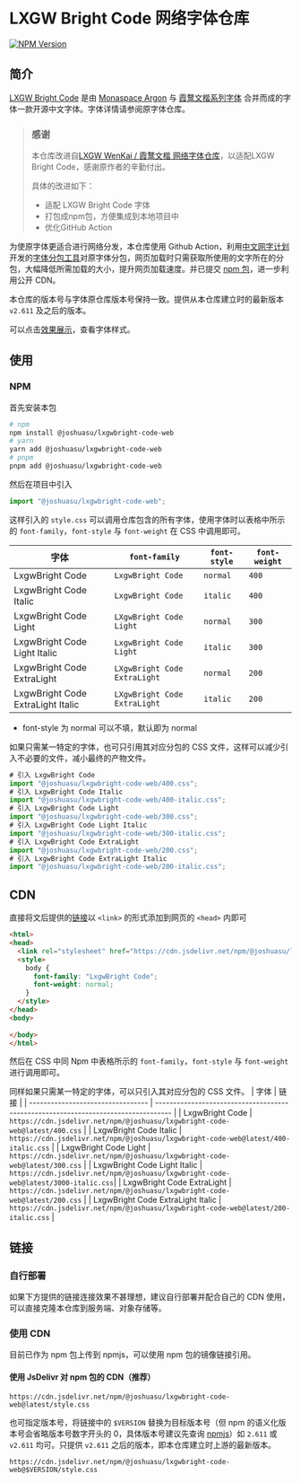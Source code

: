 # LXGW Bright Code 网络字体仓库

[![NPM Version](https://img.shields.io/npm/v/%40joshuasu%2Flxgwbright-code-web?labelColor=cb0000&color=ffffff)](https://www.npmjs.com/package/@joshuasu/lxgwbright-code-web)

## 简介
[LXGW Bright Code](https://github.com/lxgw/LxgwBright-Code) 是由 [Monaspace Argon](https://github.com/githubnext/monaspace) 与 [霞鹜文楷系列字体](https://github.com/lxgw/LxgwWenKai) 合并而成的字体一款开源中文字体。字体详情请参阅原字体仓库。

> ### 感谢
> 
> 本仓库改进自[LXGW WenKai / 霞鹜文楷 网络字体仓库](https://github.com/CMBill/lxgw-wenkai-web)，以适配LXGW Bright Code，感谢原作者的辛勤付出。
> 
> 具体的改进如下：
> - 适配 LXGW Bright Code 字体
> - 打包成npm包，方便集成到本地项目中
> - 优化GitHub Action

为使原字体更适合进行网络分发，本仓库使用 Github Action，利用[中文网字计划](https://chinese-font.netlify.app/)开发的[字体分包工具](https://github.com/KonghaYao/cn-font-split)对原字体分包，网页加载时只需获取所使用的文字所在的分包，大幅降低所需加载的大小，提升网页加载速度。并已提交 [npm 包](https://www.npmjs.com/package/@callmebill/lxgw-wenkai-web)，进一步利用公开 CDN。


本仓库的版本号与字体原仓库版本号保持一致。提供从本仓库建立时的最新版本 `v2.611` 及之后的版本。

可以点击[效果展示](https://sujoshua.github.io/LxgwBright-Code-web/)，查看字体样式。

## 使用

### NPM

首先安装本包

``` bash
# npm
npm install @joshuasu/lxgwbright-code-web
# yarn
yarn add @joshuasu/lxgwbright-code-web
# pnpm
pnpm add @joshuasu/lxgwbright-code-web
```

然后在项目中引入
``` js
import "@joshuasu/lxgwbright-code-web";
```


这样引入的 `style.css` 可以调用仓库包含的所有字体，使用字体时以表格中所示的 `font-family`，`font-style` 与 `font-weight`  在 CSS 中调用即可。


| 字体                               |  `font-family`                | `font-style` | `font-weight` |
| --------------------------------  | ----------------------------- | ------------- | -----------  |
| LxgwBright Code                   | `LxgwBright Code`             | `normal`      |  `400`       |
| LxgwBright Code Italic            | `LxgwBright Code`             | `italic`      |  `400`       |
| LxgwBright Code Light             | `LXgwBright Code Light`       | `normal`      |  `300`       |
| LxgwBright Code Light Italic      | `LxgwBright Code Light`       | `italic`      |  `300`       |
| LxgwBright Code ExtraLight        | `LXgwBright Code ExtraLight`  | `normal`      |  `200`       |
| LxgwBright Code ExtraLight Italic | `LXgwBright Code ExtraLight`  | `italic`      |  `200`       |

* font-style 为 normal 可以不填，默认即为 normal

如果只需某一特定的字体，也可只引用其对应分包的 CSS 文件，这样可以减少引入不必要的文件，减小最终的产物文件。
```js
# 引入 LxgwBright Code
import "@joshuasu/lxgwbright-code-web/400.css";
# 引入 LxgwBright Code Italic
import "@joshuasu/lxgwbright-code-web/400-italic.css";
# 引入 LxgwBright Code Light
import "@joshuasu/lxgwbright-code-web/300.css";
# 引入 LxgwBright Code Light Italic
import "@joshuasu/lxgwbright-code-web/300-italic.css";
# 引入 LxgwBright Code ExtraLight
import "@joshuasu/lxgwbright-code-web/200.css";
# 引入 LxgwBright Code ExtraLight Italic
import "@joshuasu/lxgwbright-code-web/200-italic.css";
```

## CDN

直接将文后提供的[链接](#链接)以 `<link>` 的形式添加到网页的 `<head>` 内即可

```html
<html>
<head>
  <link rel="stylesheet" href="https://cdn.jsdelivr.net/npm/@joshuasu/lxgwbright-code-web@latest/style.css" />
  <style>
    body {
      font-family: "LxgwBright Code";
      font-weight: normal;
    }
  </style>
</head>
<body>
  
</body>
</html>
```
然后在 CSS 中同 Npm 中表格所示的 `font-family`，`font-style` 与 `font-weight` 进行调用即可。

同样如果只需某一特定的字体，可以只引入其对应分包的 CSS 文件。
| 字体                               | 链接                                                                               |
| --------------------------------- | ---------------------------------------------------------------------------------- |
| LxgwBright Code                   | `https://cdn.jsdelivr.net/npm/@joshuasu/lxgwbright-code-web@latest/400.css`        |
| LxgwBright Code Italic            | `https://cdn.jsdelivr.net/npm/@joshuasu/lxgwbright-code-web@latest/400-italic.css` |
| LxgwBright Code Light             | `https://cdn.jsdelivr.net/npm/@joshuasu/lxgwbright-code-web@latest/300.css`        |
| LxgwBright Code Light Italic      | `https://cdn.jsdelivr.net/npm/@joshuasu/lxgwbright-code-web@latest/3000-italic.css`|
| LxgwBright Code ExtraLight        | `https://cdn.jsdelivr.net/npm/@joshuasu/lxgwbright-code-web@latest/200.css`        |
| LxgwBright Code ExtraLight Italic | `https://cdn.jsdelivr.net/npm/@joshuasu/lxgwbright-code-web@latest/200-italic.css` |



## 链接
### 自行部署
如果下方提供的链接连接效果不甚理想，建议自行部署并配合自己的 CDN 使用，可以直接克隆本仓库到服务端、对象存储等。

### 使用 CDN
目前已作为 npm 包上传到 npmjs，可以使用 npm 包的镜像链接引用。

#### 使用 JsDelivr 对 npm 包的 CDN（推荐）

```
https://cdn.jsdelivr.net/npm/@joshuasu/lxgwbright-code-web@latest/style.css
```

也可指定版本号，将链接中的 `$VERSION` 替换为目标版本号（但 npm 的语义化版本号会省略版本号数字开头的 0，具体版本号建议先查询 [npmjs](https://www.npmjs.com/package/@joshuasu/lxgwbright-code-web?activeTab=versions)）如 `2.611` 或 `v2.611` 均可。只提供 `v2.611` 之后的版本，即本仓库建立时上游的最新版本。

```
https://cdn.jsdelivr.net/npm/@joshuasu/lxgwbright-code-web@$VERSION/style.css
```